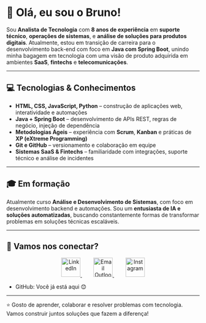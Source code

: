 # 👋 Olá, eu sou o Bruno!

Sou **Analista de Tecnologia** com **8 anos de experiência** em **suporte técnico**, **operações de sistemas**, e **análise de soluções para produtos digitais**. Atualmente, estou em transição de carreira para o desenvolvimento back-end com foco em **Java com Spring Boot**, unindo minha bagagem em tecnologia com uma visão de produto adquirida em ambientes **SaaS**, **fintechs** e **telecomunicações**.

---

## 💻 Tecnologias & Conhecimentos

- **HTML, CSS, JavaScript, Python** – construção de aplicações web, interatividade e automações  
- **Java + Spring Boot** – desenvolvimento de APIs REST, regras de negócio, injeção de dependência  
- **Metodologias Ágeis** – experiência com **Scrum**, **Kanban** e práticas de **XP (eXtreme Programming)**  
- **Git e GitHub** – versionamento e colaboração em equipe  
- **Sistemas SaaS & Fintechs** – familiaridade com integrações, suporte técnico e análise de incidentes  

---

## 🎓 Em formação

Atualmente curso **Análise e Desenvolvimento de Sistemas**, com foco em desenvolvimento backend e automações. Sou um **entusiasta de IA e soluções automatizadas**, buscando constantemente formas de transformar problemas em soluções técnicas escaláveis.

---

## 🤝 Vamos nos conectar?

<p align="center">
  <a href="https://www.linkedin.com/in/alves1bruno/" target="_blank" rel="noopener noreferrer" style="margin: 0 15px;">
    <img src="https://cdn.jsdelivr.net/gh/devicons/devicon/icons/linkedin/linkedin-original.svg" alt="LinkedIn" width="50" />
  </a>
  <a href="mailto:bruno.apr@live.com" target="_blank" rel="noopener noreferrer" style="margin: 0 15px;">
    <img src="https://img.icons8.com/?size=100&id=117562&format=png&color=000000" alt="Email Outlook" width="50" />
  </a>
  <a href="https://www.instagram.com/alves.bruno.s/" target="_blank" rel="noopener noreferrer" style="margin: 0 15px;">
    <img src="https://img.icons8.com/?size=100&id=Xy10Jcu1L2Su&format=png&color=000000" alt="Instagram" width="50" />
  </a>
</p>

- GitHub: Você já está aqui 😊

---

⭐ Gosto de aprender, colaborar e resolver problemas com tecnologia. Vamos construir juntos soluções que fazem a diferença!
